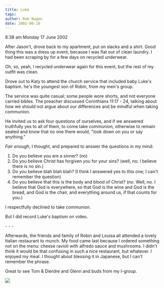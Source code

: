 ```yaml
---
title: Luke
tags: 
author: Rob Nugen
date: 2002-06-16
---
```


<p class=date>8:38 am Monday 17 June 2002</p>

<p>After Jason't, drove back to my apartment, put on slacks and a shirt.
Good thing this was a dress up event, because I was flat out of clean
laundry.  I had been scraping by for a few days on recycled underwear.</p>

<p>Oh, so, yeah, I recycled underwear again for this event, but the rest of
my outfit was clean.</p>

<p>Drove out to Katy to attend the church service that included baby Luke's
baptism.  he's the youngest son of Robin, from my men's group. </p>

<p>The service was quite casual; some people wore shorts, and not everyone
carried bibles.  The preacher discussed Corinthians 11:17 - 24, talking
about how we should not argue about our differences and be mindful  when
taking communion.</p>

<p>He invited us to ask four questions of ourselves, and if we answered
truthfully yes to all of them, to come take communion, otherwise to remain
seated and know that no one there would, "look down on you or say
anything."</p>

<p><em>Fair enough</em>, I thought, and prepared to answer the questions in
my mind:</p>

<p><ol><li>Do you believe you are a sinner?  (no)</li>
<li>Do you believe Christ has forgiven you for your sins?  (well, no; I
believe there is no sin.)</li>
<li>Do you believe blah blah blah? (I think I answered yes to this one; I
can't remember the question)</li>
<li>Do you believe that this is the body and blood of Christ? (no. Well, no.
I believe that God is everywhere, so that God is the wine and God is the
bread, and God is the chair, and everything around us, if that counts for
you.)</li>
</ol>

<p>I respectfully declined to take communion.</p>

<p>But I did record Luke's baptism on video.</p>

<p>- - -</p>

<p>Afterwards, the friends and family of Robin and Louisa all attended a
lovely Italian restaurant to munch.  My food came last because I ordered
something not on the menu: cheese ravioli with alfredo sauce and mushrooms.
I didn't think it would be that confusing in such a nice restaurant, but
whatever.  I enjoyed my meal.  I thought about blessing it in Japanese, but
I can't remember the phrase.</p>

<p>Great to see Tom & Dierdre and Glenn and buds from my I-group.</p>

<p><img src="/images/rob/wL-ROB.gif"/></p>

